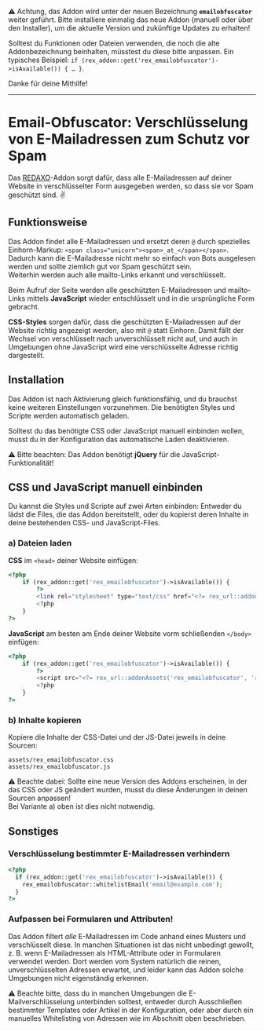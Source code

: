⚠️ Achtung, das Addon wird unter der neuen Bezeichnung __`emailobfuscator`__ weiter geführt. Bitte installiere einmalig das neue Addon (manuell oder über den Installer), um die aktuelle Version und zukünftige Updates zu erhalten!

Solltest du Funktionen oder Dateien verwenden, die noch die alte Addonbezeichnung beinhalten, müsstest du diese bitte anpassen. Ein typisches Beispiel: `if (rex_addon::get('rex_emailobfuscator')->isAvailable()) { … }`.

Danke für deine Mithilfe!

------------------------------------------

Email-Obfuscator: Verschlüsselung von E-Mailadressen zum Schutz vor Spam
========================================================================

Das [REDAXO](http://www.redaxo.org)-Addon sorgt dafür, dass alle E-Mailadressen auf deiner Website in verschlüsselter Form ausgegeben werden, so dass sie vor Spam geschützt sind. ✌️

## Funktionsweise

Das Addon findet alle E-Mailadressen und ersetzt deren `@` durch spezielles Einhorn-Markup: `<span class="unicorn"><span>_at_</span></span>`. Dadurch kann die E-Mailadresse nicht mehr so einfach von Bots ausgelesen werden und sollte ziemlich gut vor Spam geschützt sein.  
Weiterhin werden auch alle mailto-Links erkannt und verschlüsselt.

Beim Aufruf der Seite werden alle geschützten E-Mailadressen und mailto-Links mittels __JavaScript__ wieder entschlüsselt und in die ursprüngliche Form gebracht.

__CSS-Styles__ sorgen dafür, dass die geschützten E-Mailadressen auf der Website richtig angezeigt werden, also mit `@` statt Einhorn. Damit fällt der Wechsel von verschlüsselt nach unverschlüsselt nicht auf, und auch in Umgebungen ohne JavaScript wird eine verschlüsselte Adresse richtig dargestellt.

## Installation

Das Addon ist nach Aktivierung gleich funktionsfähig, und du brauchst keine weiteren Einstellungen vorzunehmen. Die benötigten Styles und Scripte werden automatisch geladen.

Solltest du das benötigte CSS oder JavaScript manuell einbinden wollen, musst du in der Konfiguration das automatische Laden deaktivieren.

⚠️ Bitte beachten: Das Addon benötigt __jQuery__ für die JavaScript-Funktionalität!

## CSS und JavaScript manuell einbinden

Du kannst die Styles und Scripte auf zwei Arten einbinden: Entweder du lädst die Files, die das Addon bereitstellt, oder du kopierst deren Inhalte in deine bestehenden CSS- und JavaScript-Files.

### a) Dateien laden

__CSS__ im `<head>` deiner Website einfügen:

```php
<?php
	if (rex_addon::get('rex_emailobfuscator')->isAvailable()) { 
		?>
		<link rel="stylesheet" type="text/css" href="<?= rex_url::addonAssets('rex_emailobfuscator', 'rex_emailobfuscator.css'); ?>">
		<?php
	}
?>
```

__JavaScript__ am besten am Ende deiner Website vorm schließenden `</body>` einfügen:

```php
<?php
	if (rex_addon::get('rex_emailobfuscator')->isAvailable()) {
		?>
		<script src="<?= rex_url::addonAssets('rex_emailobfuscator', 'rex_emailobfuscator.js'); ?>"></script>
		<?php
	}
?>
```

### b) Inhalte kopieren

Kopiere die Inhalte der CSS-Datei und der JS-Datei jeweils in deine Sourcen:

    assets/rex_emailobfuscator.css
    assets/rex_emailobfuscator.js

⚠️ Beachte dabei: Sollte eine neue Version des Addons erscheinen, in der das CSS oder JS geändert wurden, musst du diese Änderungen in deinen Sourcen anpassen!  
Bei Variante a) oben ist dies nicht notwendig.


## Sonstiges

### Verschlüsselung bestimmter E-Mailadressen verhindern

```php
<?php
  if (rex_addon::get('rex_emailobfuscator')->isAvailable()) {
    rex_emailobfuscator::whitelistEmail('email@example.com');
  }
?>
```

### Aufpassen bei Formularen und Attributen!

Das Addon filtert _alle_ E-Mailadressen im Code anhand eines Musters und verschlüsselt diese. In manchen Situationen ist das nicht unbedingt gewollt, z. B. wenn E-Mailadressen als HTML-Attribute oder in Formularen verwendet werden. Dort werden vom System natürlich die reinen, unverschlüsselten Adressen erwartet, und leider kann das Addon solche Umgebungen nicht eigenständig erkennen.

⚠️ Beachte bitte, dass du in manchen Umgebungen die E-Mailverschlüsselung unterbinden solltest, entweder durch Ausschließen bestimmter Templates oder Artikel in der Konfiguration, oder aber durch ein manuelles Whitelisting von Adressen wie im Abschnitt oben beschrieben.
